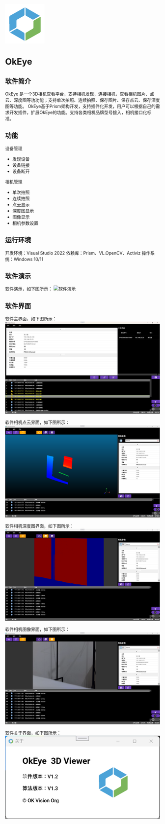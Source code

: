 ![LOGO](OkEye/Doc/logo128.png )
# OkEye

## 软件简介
OkEye 是一个3D相机查看平台，支持相机发现，连接相机，查看相机图片、点云、深度图等功功能；支持单次拍照、连续拍照、保存图片、保存点云、保存深度图等功能。
OkEye基于Prism架构开发，支持插件化开发，用户可以根据自己的需求开发插件，扩展OkEye的功能。支持各类相机品牌型号接入，相机接口化标准。

## 功能

设备管理
* 发现设备
* 设备链接
* 设备断开
    
相机管理
* 单次拍照
* 连续拍照
* 点云显示
* 深度图显示
* 图像显示
* 相机参数设置
    
## 运行环境
开发环境：Visual Studio 2022
依赖库：Prism、VL.OpenCV、Activiz
操作系统：Windows 10/11

## 软件演示
软件演示，如下图所示：
![软件演示](OkEye/Doc/Demo.gif "软件演示，软件显示界面")

## 软件界面
软件主界面，如下图所示：
![软件主界面](OkEye/Doc/MainPage.png "软件主界面，设备连接界面")

软件相机点云界面，如下图所示：
![软件相机点云界面](OkEye/Doc/CameraCloudPage.png "软件相机点云看界面")

软件相机深度图界面，如下图所示：
![软件相机深度图界面](OkEye/Doc/CameraDepthPage.png "软件相机深度图界面")

软件相机图像界面，如下图所示：
![软件相机图像界面](OkEye/Doc/CameraImagePage.png "软件相机图像看界面")

软件关于界面，如下图所示：
![软件关于](OkEye/Doc/AboutDialog.png "软件相机图像看界面")



